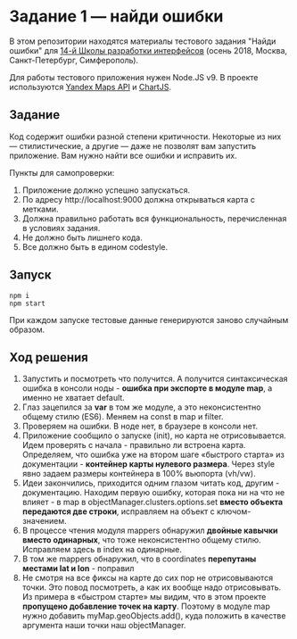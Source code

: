 # Задание 1 — найди ошибки

В этом репозитории находятся материалы тестового задания "Найди ошибки" для [14-й Школы разработки интерфейсов](https://academy.yandex.ru/events/frontend/shri_msk-2018-2) (осень 2018, Москва, Санкт-Петербург, Симферополь).

Для работы тестового приложения нужен Node.JS v9. В проекте используются [Yandex Maps API](https://tech.yandex.ru/maps/doc/jsapi/2.1/quick-start/index-docpage/) и [ChartJS](http://www.chartjs.org).

## Задание

Код содержит ошибки разной степени критичности. Некоторые из них — стилистические, а другие — даже не позволят вам запустить приложение. Вам нужно найти все ошибки и исправить их.

Пункты для самопроверки:

1. Приложение должно успешно запускаться.
1. По адресу http://localhost:9000 должна открываться карта с метками.
1. Должна правильно работать вся функциональность, перечисленная в условиях задания.
1. Не должно быть лишнего кода.
1. Все должно быть в едином codestyle.

## Запуск

```
npm i
npm start
```

При каждом запуске тестовые данные генерируются заново случайным образом.

## Ход решения
1. Запустить и посмотреть что получится. А получится синтаксическая ошибка в консоли ноды - **ошибка при экспорте в модуле map**, а именно не хватает default.
1. Глаз зацепился за **var** в том же модуле, а это неконсистентно общему стилю (ES6). Меняем на const в map и filter.
1. Проверяем на ошибки. В ноде нет, в браузере в консоли нет.
1. Приложение сообщило о запуске (init), но карта не отрисовывается. Идем проверять с начала - правильно ли встроена карта. Определяем, что ошибка уже на втором шаге «быстрого старта» из документации - **контейнер карты нулевого размера**. Через style явно задаем размеры контейнера в 100% вьюпорта (vh/vw).
1. Идеи закончились, приходится одним глазом читать код, другим - документацию. Находим первую ошибку, которая пока ни на что не влияет - в map в objectManager.clusters.options.set **вместо объекта передаются две строки**, исправляем на объект с ключом-значением.
1. В процессе чтения модуля mappers обнаружил **двойные кавычки вместо одинарных**, что тоже неконсистентно общему стилю. Исправляем здесь в index на одинарные.
1. В том же mappers обнаружил, что в coordinates **перепутаны местами lat и lon** - поправил
1. Не смотря на все фиксы на карте до сих пор не отрисовываются точки. Это повод посмотреть, а как их вообще надо отрисовывать. Из примера в «быстром старте» мы видим, что в этом проекте **пропущено добавление точек на карту**. Поэтому в модуле map нужно добавить myMap.geoObjects.add(), куда положить в качестве аргумента наши точки наш objectManager.
